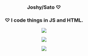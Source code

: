 <h3 align="center">Joshy/Sato ♡</h3>
<h3 align="center">♡ I code things in JS and HTML. </h3>

<p align="center"><img align="center"
    <img src="https://wallpaperaccess.com/full/2641049.gif">
</p>

<p align="center"><img align="center"
        src="https://github-readme-stats.vercel.app/api?username=lamesato&hide=contribs,prs&show_icons=true&bg_color=30,e96443,904e95&title_color=fff&text_color=fff"
<p align="center">

<p align="center">
    <img src="https://discord.c99.nl/widget/theme-3/765672517297766462.png" />
</p>

<p align = "center"><img align="center"
         src"https://github-readme-stats.vercel.app/api?username=lamesato" />
</p>               
